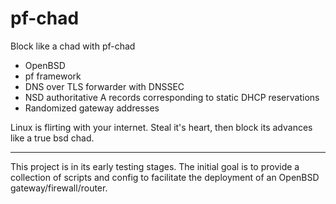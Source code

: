 # pf-chad
Block like a chad with pf-chad

* OpenBSD
* pf framework
* DNS over TLS forwarder with DNSSEC
* NSD authoritative A records corresponding to static DHCP reservations
* Randomized gateway addresses

Linux is flirting with your internet. Steal it's heart, then block its advances like a true bsd chad.

---

This project is in its early testing stages. The initial goal is to provide a collection of scripts and config to facilitate the deployment of an OpenBSD gateway/firewall/router.
